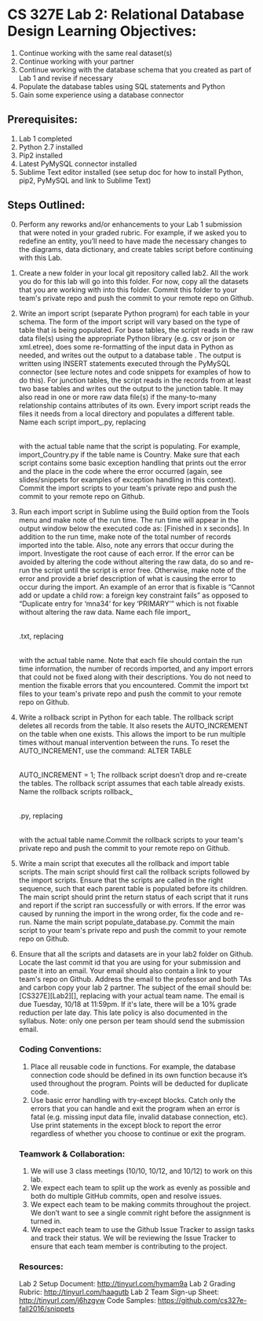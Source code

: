 # CS 327E Lab 2: Relational Database Design Learning Objectives:
1. Continue working with the same real dataset(s)
2. Continue working with your partner
3. Continue working with the database schema that you created as part of Lab 1 and revise if necessary 
4. Populate the database tables using SQL statements and Python
5. Gain some experience using a database connector

## Prerequisites:
1. Lab 1 completed
2. Python 2.7 installed
3. Pip2 installed
3. Latest PyMySQL connector installed
4. Sublime Text editor installed
(see setup doc for how to install Python, pip2, PyMySQL and link to Sublime Text)

## Steps Outlined:
0. Perform any reworks and/or enhancements to your Lab 1 submission that were noted in your graded rubric. For example, if we asked you to redefine an entity, you’ll need to have made the necessary changes to the diagrams, data dictionary, and create tables script before continuing with this Lab.
1. Create a new folder in your local git repository called lab2. All the work you do for this lab will go into this folder. For now, copy all the datasets that you are working with into this folder. Commit this folder to your team's private repo and push the commit to your remote repo on Github.
2. Write an import script (separate Python program) for each table in your schema. The form of the import script will vary based on the type of table that is being populated. For base tables, the script reads in the raw data file(s) using the appropriate Python library (e.g. csv or json or xml.etree), does some re-formatting of the input data in Python as needed, and writes out the output to a database table . The output is written using INSERT statements executed through the PyMySQL connector (see lecture notes and code snippets for examples of how to do this). For junction tables, the script reads in the records from at least two base tables and writes out the output to the junction table. It may also read in one or more raw data file(s) if the many-to-many relationship contains attributes of its own.
Every import script reads the files it needs from a local directory and populates a different table. Name each script import_<Table>.py, replacing <Table> with the actual table name that the script is populating. For example, import_Country.py if the table name is Country. Make sure that each script contains some basic exception handling that prints out the error and the place in the code where the error occurred (again, see slides/snippets for examples of exception handling in this context). Commit the import scripts to your team's private repo and push the commit to your remote repo on Github.

3. Run each import script in Sublime using the Build option from the Tools menu and make note of the run time. The run time will appear in the output window below the executed code as: [Finished in x seconds]. In addition to the run time, make note of the total number of records imported into the table. Also, note any errors that occur during the import. Investigate the root cause of each error. If the error can be avoided by altering the code without altering the raw data, do so and re-run the script until the script is error free. Otherwise, make note of the error and provide a brief description of what is causing the error to occur during the import. An example of an error that is fixable is “Cannot add or update a child row: a foreign key constraint fails” as opposed to “Duplicate entry for ‘mna34’ for key ‘PRIMARY’” which is not fixable without altering the raw data. Name each file import_<Table>.txt, replacing <Table> with the actual table name. Note that each file should contain the run time information, the number of records imported, and any import errors that could not be fixed along with their descriptions. You do not need to mention the fixable errors that you encountered. Commit the import txt files to your team's private repo and push the commit to your remote repo on Github.
4. Write a rollback script in Python for each table. The rollback script deletes all records from the table. It also resets the AUTO_INCREMENT on the table when one exists. This allows the import to be run multiple times without manual intervention between the runs. To reset the AUTO_INCREMENT, use the command:
ALTER TABLE <Table> AUTO_INCREMENT = 1;
The rollback script doesn’t drop and re-create the tables. The rollback script assumes that each table already exists. Name the rollback scripts rollback_<Table>.py, replacing <Table> with the actual table name.Commit the rollback scripts to your team's private repo and push the commit to your remote repo on Github.
5. Write a main script that executes all the rollback and import table scripts. The main script should first call the rollback scripts followed by the import scripts. Ensure that the scripts are called in the right sequence, such that each parent table is populated before its children. The main script should print the return status of each script that it runs and report if the script ran successfully or with errors. If the error was caused by running the import in the wrong order, fix the code and re-run. Name the main script populate_database.py. Commit the main script to your team's private repo and push the commit to your remote repo on Github.
6. Ensure that all the scripts and datasets are in your lab2 folder on Github. Locate the last commit id that you are using for your submission and paste it into an email. Your email should also contain a link to your team's repo on Github. Address the email to the professor and both TAs and carbon copy your lab
2
 partner. The subject of the email should be: [CS327E][Lab2][<TeamName>], replacing <TeamName> with your actual team name. The email is due Tuesday, 10/18 at 11:59pm. If it's late, there will be a 10% grade reduction per late day. This late policy is also documented in the syllabus. Note: only one person per team should send the submission email.

### Coding Conventions:
1. Place all reusable code in functions. For example, the database connection code should be defined in its own function because it’s used throughout the program. Points will be deducted for duplicate code.
2. Use basic error handling with try-except blocks. Catch only the errors that you can handle and exit the program when an error is fatal (e.g. missing input data file, invalid database connection, etc). Use print statements in the except block to report the error regardless of whether you choose to continue or exit the program.

### Teamwork & Collaboration:
1. We will use 3 class meetings (10/10, 10/12, and 10/12) to work on this lab.
2. We expect each team to split up the work as evenly as possible and both do multiple GitHub commits, open and resolve issues.
3. We expect each team to be making commits throughout the project. We don’t want to see a single commit right before the assignment is turned in.
4. We expect each team to use the Github Issue Tracker to assign tasks and track their status. We will be reviewing the Issue Tracker to ensure that each team member is contributing to the project.

### Resources:
Lab 2 Setup Document: http://tinyurl.com/hymam9a
Lab 2 Grading Rubric: http://tinyurl.com/haagutb
Lab 2 Team Sign-up Sheet: http://tinyurl.com/j6hzgvw
Code Samples: https://github.com/cs327e-fall2016/snippets

